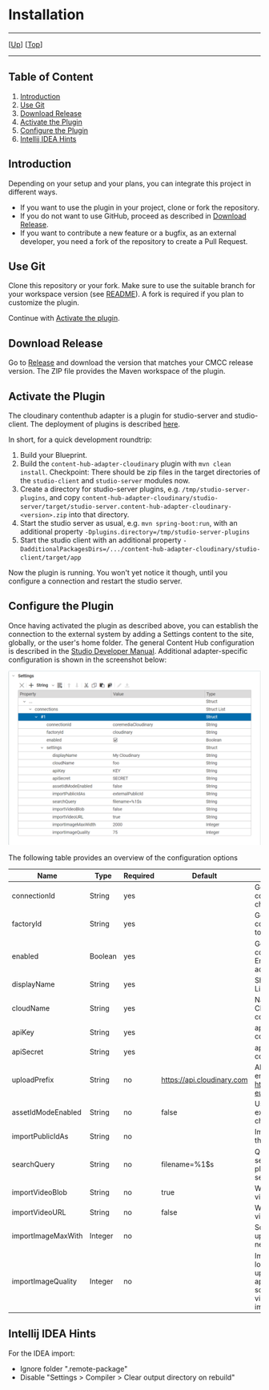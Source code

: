 # Installation

--------------------------------------------------------------------------------

\[[Up](README.md)\] \[[Top](#top)\]

--------------------------------------------------------------------------------

## Table of Content

1. [Introduction](#introduction)
2. [Use Git](#use-git)
3. [Download Release](#download-release)
4. [Activate the Plugin](#activate-the-plugin)
5. [Configure the Plugin](#configure-the-plugin)
6. [Intellij IDEA Hints](#intellij-idea-hints)

## Introduction

Depending on your setup and your plans, you can integrate this project in different ways.

* If you want to use the plugin in your project, clone or fork the repository.
* If you do not want to use GitHub, proceed as described in [Download Release](#download-release).
* If you want to contribute a new feature or a bugfix, as an external developer, you need a fork of the repository to create a Pull Request.

## Use Git

Clone this repository or your fork. Make sure to use the suitable branch
for your workspace version (see [README](../README.md)). A fork is required if
you plan to customize the plugin.

Continue with [Activate the plugin](#activate-the-plugin).

## Download Release

Go to [Release](https://github.com/CoreMedia/content-hub-adapter-cloudinary/releases) and download the version that matches your CMCC release version.
The ZIP file provides the Maven workspace of the plugin.

## Activate the Plugin

The cloudinary contenthub adapter is a plugin for studio-server and studio-client.
The deployment of plugins is described [here](https://documentation.coremedia.com/cmcc-10/artifacts/2101/webhelp/coremedia-en/content/ApplicationPlugins.html).

In short, for a quick development roundtrip: 
1. Build your Blueprint.
2. Build the `content-hub-adapter-cloudinary` plugin with `mvn clean install`.
   Checkpoint: There should be zip files in the target directories of the `studio-client` and `studio-server` modules now.
3. Create a directory for studio-server plugins, e.g. `/tmp/studio-server-plugins`, 
and copy `content-hub-adapter-cloudinary/studio-server/target/studio-server.content-hub-adapter-cloudinary-<version>.zip`
into that directory.
4. Start the studio server as usual, e.g. `mvn spring-boot:run`, with an additional property `-Dplugins.directory=/tmp/studio-server-plugins`
5. Start the studio client with an additional property `-DadditionalPackagesDirs=/.../content-hub-adapter-cloudinary/studio-client/target/app`

Now the plugin is running.  You won't yet notice it though, until you configure a connection 
and restart the studio server.  

## Configure the Plugin

Once having activated the plugin as described above, you can establish the connection to the external system by adding a Settings content to the site, globally, or the user's home folder. The general Content Hub configuration is described in the [Studio Developer Manual](https://documentation.coremedia.com/cmcc-10/artifacts/2107/webhelp/studio-developer-en/content/Content_HubAdapterConfiguration.html). 
Additional adapter-specific configuration is shown in the screenshot below:

![Image1: Adapter-specific configuration](images/editorial/editorial-documentation_2.png)

The following table provides an overview of the configuration options

| Name              | Type    | Required | Default                    | Comment                                                                                                       |
|-------------------|---------|----------|----------------------------|---------------------------------------------------------------------------------------------------------------| 
| connectionId      | String  | yes      |                            | Generic Content Hub configuration. Do not change after import.                                                |
| factoryId         | String  | yes      |                            | Generic Content Hub configuration. Needs to be "cloudinary".                                                  |      
| enabled           | Boolean | yes      |                            | Generic Content Hub configuration. Enable/disable adapter.                                                    | 
| displayName       | String  | yes |                            | Shown in Studio Library.                                                                                      |
| cloudName         | String  | yes |                            | Name of Cloudinary Cloud for API connection.                                                                  |
| apiKey            | String  | yes |                            | apiKey for API connection.                                                                                    |
| apiSecret         | String  | yes |                            | apiSecret for API connection.                                                                                 |
| uploadPrefix      | String  | no | https://api.cloudinary.com | Alternative API endpoint to use, e.g. https://api-eu.cloudinary.com.                                          |       | 
| assetIdModeEnabled | String | no | false | Use asset_id as externalRefId. Do not change after import.                                                    |
| importPublicIdAs  | String | no | | Import public_id to the given property.                                                                       |                             |
| searchQuery | String | no | filename=%1$s | Query expression for search. Use %1$s as placeholder for search term.                                         | 
| importVideoBlob | String | no | true | Whether to import the video blob data.                                                                        |
| importVideoURL | String | no | false | Whether to import the video blob URL.                                                                         |
| importImageMaxWith | Integer | no | | Scale down image upon import if needed.                                                                       |
| importImageQuality | Integer | no | | Import image with lower quality (1-100) upon import. Not applied id image scaled down already via importImageMaxWith. |

## Intellij IDEA Hints

For the IDEA import:
- Ignore folder ".remote-package"
- Disable "Settings > Compiler > Clear output directory on rebuild"
